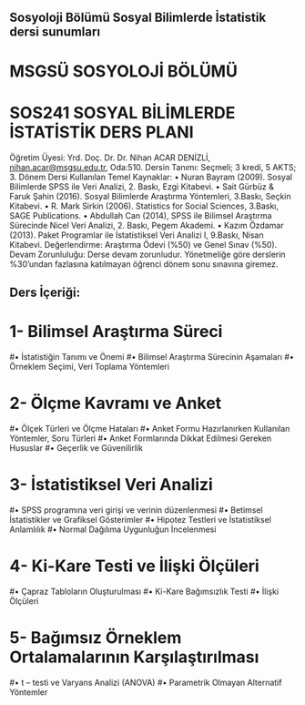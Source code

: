 ## Sosyoloji Bölümü Sosyal Bilimlerde İstatistik dersi sunumları

# MSGSÜ SOSYOLOJİ BÖLÜMÜ
# SOS241 SOSYAL BİLİMLERDE İSTATİSTİK DERS PLANI

Öğretim Üyesi:  Yrd. Doç. Dr. Dr. Nihan ACAR DENİZLİ,   nihan.acar@msgsu.edu.tr, Oda:510.
Dersin Tanımı: Seçmeli;  3 kredi, 5 AKTS;  3. Dönem Dersi
Kullanılan Temel Kaynaklar:
•	Nuran Bayram (2009). Sosyal Bilimlerde SPSS ile Veri Analizi, 2. Baskı, Ezgi Kitabevi.
•	Sait Gürbüz & Faruk Şahin (2016). Sosyal Bilimlerde Araştırma Yöntemleri, 3.Baskı, Seçkin Kitabevi.
•	R. Mark Sirkin (2006). Statistics for Social Sciences, 3.Baskı, SAGE Publications.
•	Abdullah Can (2014),  SPSS ile Bilimsel Araştırma Sürecinde Nicel Veri Analizi, 2. Baskı, Pegem Akademi.
•	Kazım Özdamar (2013). Paket Programlar ile İstatistiksel Veri Analizi I, 9.Baskı, Nisan Kitabevi.
Değerlendirme: Araştırma Ödevi (%50) ve Genel Sınav (%50).	
Devam Zorunluluğu: Derse devam zorunludur. Yönetmeliğe göre derslerin %30’undan fazlasına
katılmayan öğrenci dönem sonu sınavına giremez.

## Ders İçeriği: 
# 1-	Bilimsel Araştırma Süreci
#•	İstatistiğin Tanımı ve Önemi
#•	Bilimsel Araştırma Sürecinin Aşamaları
#•	Örneklem Seçimi, Veri Toplama Yöntemleri
# 2-	Ölçme Kavramı ve Anket
#•	Ölçek Türleri ve Ölçme Hataları
#•	Anket Formu Hazırlanırken Kullanılan Yöntemler, Soru Türleri
#•	Anket Formlarında Dikkat Edilmesi Gereken Hususlar
#•	Geçerlik ve Güvenilirlik
# 3-	İstatistiksel Veri Analizi
#•	SPSS programına veri girişi ve verinin düzenlenmesi
#•	Betimsel İstatistikler ve Grafiksel Gösterimler
#•	Hipotez Testleri ve İstatistiksel Anlamlılık
#•	Normal Dağılıma Uygunluğun İncelenmesi
# 4-	Ki-Kare Testi ve İlişki Ölçüleri
#•	Çapraz Tabloların Oluşturulması
#•	Ki-Kare Bağımsızlık Testi
#•	İlişki Ölçüleri 
# 5-	Bağımsız Örneklem Ortalamalarının Karşılaştırılması
#•	t – testi ve Varyans Analizi (ANOVA)
#•	Parametrik Olmayan Alternatif Yöntemler

